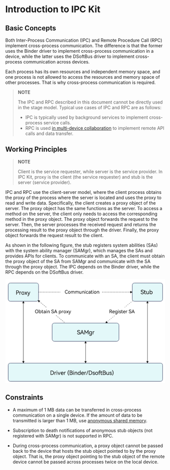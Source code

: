 # Introduction to IPC Kit


## Basic Concepts

Both Inter-Process Communication (IPC) and Remote Procedure Call (RPC) implement cross-process communication. The difference is that the former uses the Binder driver to implement cross-process communication in a device, while the latter uses the DSoftBus driver to implement cross-process communication across devices. 

Each process has its own resources and independent memory space, and one process is not allowed to access the resources and memory space of other processes. That is why cross-process communication is required.

> **NOTE**
>
> The IPC and RPC described in this document cannot be directly used in the stage model. Typical use cases of IPC and RPC are as follows:
>
> - IPC is typically used by background services to implement cross-process service calls.
> - RPC is used <!--Del-->[<!--DelEnd-->in multi-device collaboration<!--Del-->](../application-models/hop-multi-device-collaboration.md)<!--DelEnd--> to implement remote API calls and data transfer.


## Working Principles

> **NOTE**
> 
> Client is the service requester, while server is the service provider. In IPC Kit, proxy is the client (the service requester) and stub is the server (service provider).

IPC and RPC use the client-server model, where the client process obtains the proxy of the process where the server is located and uses the proxy to read and write data. Specifically, the client creates a proxy object of the server. The proxy object has the same functions as the server. To access a method on the server, the client only needs to access the corresponding method in the proxy object. The proxy object forwards the request to the server. Then, the server processes the received request and returns the processing result to the proxy object through the driver. Finally, the proxy object forwards the request result to the client.

As shown in the following figure, the stub registers system abilities (SAs) with the system ability manager (SAMgr), which manages the SAs and provides APIs for clients. To communicate with an SA, the client must obtain the proxy object of the SA from SAMgr and communicate with the SA through the proxy object. The IPC depends on the Binder driver, while the RPC depends on the DSoftBus driver.

![IPC & RPC communication mechanisms](figures/IPC_RPC_communication.PNG)


## Constraints

- A maximum of 1 MB data can be transferred in cross-process communication on a single device. If the amount of data to be transmitted is larger than 1 MB, use [anonymous shared memory](../reference/apis-ipc-kit/js-apis-rpc.md#ashmem8).

- Subscription to death notifications of anonymous stub objects (not registered with SAMgr) is not supported in RPC.

- During cross-process communication, a proxy object cannot be passed back to the device that hosts the stub object pointed to by the proxy object. That is, the proxy object pointing to the stub object of the remote device cannot be passed across processes twice on the local device.
